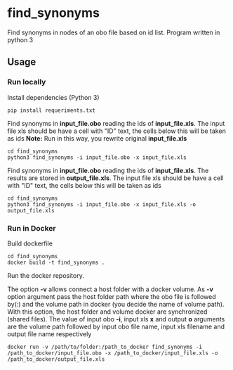 # find_synonyms

Find synonyms in nodes of an obo file based on id list. Program written in python 3

## Usage

### Run locally 

Install dependencies (Python 3)

```
pip install requeriments.txt
```

Find synonyms in __input_file.obo__ reading the ids of __input_file.xls__. The input file xls should be have a cell with "ID" text, the cells below this will be taken as ids
__Note:__ Run in this way, you rewrite original __input_file.xls__

```
cd find_synonyms
python3 find_synonyms -i input_file.obo -x input_file.xls
```

Find synonyms in __input_file.obo__ reading the ids of __input_file.xls__. The results are stored in __output_file.xls__. The input file xls should be have a cell with "ID" text, the cells below this will be taken as ids

```
cd find_synonyms
python3 find_synonyms -i input_file.obo -x input_file.xls -o output_file.xls
```

### Run in Docker

Build dockerfile 

```
cd find_synonyms
docker build -t find_synonyms .
```

Run the docker repository. 

The option __-v__ allows connect a host folder with a docker volume. 
As __-v__ option argument pass the host folder path where the obo file is
followed by(:) and the volume path in docker (you decide the name of 
volume path). With this option, the host folder and volume docker are 
synchronized (shared files). The value of input obo __-i__, input xls __x__ and output __o__ arguments are the volume path followed by input obo file name, input xls filename and output file name respectively   
   
```
docker run -v /path/to/folder:/path_to_docker find_synonyms -i /path_to_docker/input_file.obo -x /path_to_docker/input_file.xls -o /path_to_docker/output_file.xls
```